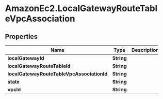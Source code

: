 # AmazonEc2.LocalGatewayRouteTableVpcAssociation

## Properties

Name | Type | Description | Notes
------------ | ------------- | ------------- | -------------
**localGatewayId** | **String** |  | [optional] 
**localGatewayRouteTableId** | **String** |  | [optional] 
**localGatewayRouteTableVpcAssociationId** | **String** |  | [optional] 
**state** | **String** |  | [optional] 
**vpcId** | **String** |  | [optional] 


